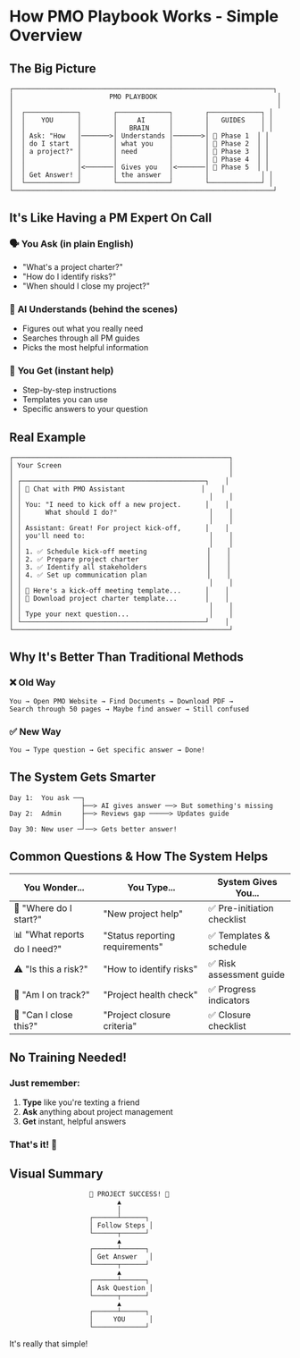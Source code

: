 # How PMO Playbook Works - Simple Overview

## The Big Picture

```
┌─────────────────────────────────────────────────────────────────┐
│                        PMO PLAYBOOK                              │
│                                                                  │
│  ┌─────────────┐        ┌─────────────┐        ┌─────────────┐ │
│  │    YOU      │        │     AI      │        │   GUIDES    │ │
│  │             │        │   BRAIN     │        │             │ │
│  │ Ask: "How   │───────>│ Understands │───────>│ 📁 Phase 1  │ │
│  │ do I start  │        │ what you    │        │ 📁 Phase 2  │ │
│  │ a project?" │        │ need        │        │ 📁 Phase 3  │ │
│  │             │        │             │        │ 📁 Phase 4  │ │
│  │             │<───────│ Gives you   │<───────│ 📁 Phase 5  │ │
│  │ Get Answer! │        │ the answer  │        │             │ │
│  └─────────────┘        └─────────────┘        └─────────────┘ │
└─────────────────────────────────────────────────────────────────┘
```

## It's Like Having a PM Expert On Call

### 🗣️ **You Ask** (in plain English)
- "What's a project charter?"
- "How do I identify risks?"
- "When should I close my project?"

### 🧠 **AI Understands** (behind the scenes)
- Figures out what you really need
- Searches through all PM guides
- Picks the most helpful information

### 📝 **You Get** (instant help)
- Step-by-step instructions
- Templates you can use
- Specific answers to your question

## Real Example

```
┌──────────────────────────────────────────────────────┐
│ Your Screen                                          │
│                                                      │
│ ┌──────────────────────────────────────────────┐    │
│ │ 💬 Chat with PMO Assistant                   │    │
│ │                                               │    │
│ │ You: "I need to kick off a new project.      │    │
│ │      What should I do?"                       │    │
│ │                                               │    │
│ │ Assistant: Great! For project kick-off,      │    │
│ │ you'll need to:                               │    │
│ │                                               │    │
│ │ 1. ✅ Schedule kick-off meeting               │    │
│ │ 2. ✅ Prepare project charter                 │    │
│ │ 3. ✅ Identify all stakeholders               │    │
│ │ 4. ✅ Set up communication plan               │    │
│ │                                               │    │
│ │ 📎 Here's a kick-off meeting template...      │    │
│ │ 📎 Download project charter template...       │    │
│ │                                               │    │
│ │ Type your next question...                    │    │
│ └──────────────────────────────────────────────┘    │
└──────────────────────────────────────────────────────┘
```

## Why It's Better Than Traditional Methods

### ❌ **Old Way**
```
You → Open PMO Website → Find Documents → Download PDF → 
Search through 50 pages → Maybe find answer → Still confused
```

### ✅ **New Way**
```
You → Type question → Get specific answer → Done!
```

## The System Gets Smarter

```
Day 1:  You ask ──┐
                  ├──> AI gives answer ──> But something's missing
Day 2:  Admin     ├──> Reviews gap ─────> Updates guide
                  │
Day 30: New user ─┘──> Gets better answer!
```

## Common Questions & How The System Helps

| You Wonder... | You Type... | System Gives You... |
|--------------|-------------|-------------------|
| 🤔 "Where do I start?" | "New project help" | ✅ Pre-initiation checklist |
| 📊 "What reports do I need?" | "Status reporting requirements" | ✅ Templates & schedule |
| ⚠️ "Is this a risk?" | "How to identify risks" | ✅ Risk assessment guide |
| 📅 "Am I on track?" | "Project health check" | ✅ Progress indicators |
| 🏁 "Can I close this?" | "Project closure criteria" | ✅ Closure checklist |

## No Training Needed!

### Just remember:
1. **Type** like you're texting a friend
2. **Ask** anything about project management
3. **Get** instant, helpful answers

### That's it! 🎉

## Visual Summary

```
                    🚀 PROJECT SUCCESS! 🚀
                           ▲
                           │
                    ┌──────┴──────┐
                    │ Follow Steps │
                    └──────┬──────┘
                           ▲
                    ┌──────┴──────┐
                    │ Get Answer   │
                    └──────┬──────┘
                           ▲
                    ┌──────┴──────┐
                    │ Ask Question │
                    └──────┬──────┘
                           ▲
                    ┌──────┴──────┐
                    │     YOU      │
                    └─────────────┘
```

It's really that simple!